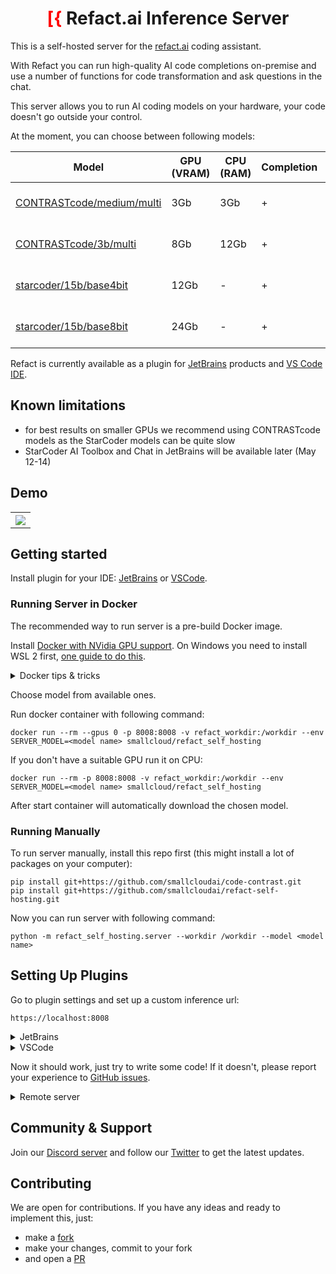 <div align="center">

# <font color="red">[{</font> Refact.ai Inference Server

</div>

This is a self-hosted server for the [refact.ai](https://www.refact.ai) coding assistant.

With Refact you can run high-quality AI code completions on-premise and use a number of
functions for code transformation and ask questions in the chat.

This server allows you to run AI coding models on your hardware, your code doesn't go outside your control.

At the moment, you can choose between following models:

| Model                                                                                | GPU (VRAM) | CPU (RAM) | Completion | AI Toolbox | Chat | Languages supported                                |
| ------------------------------------------------------------------------------------ | ---------- | --------- | ---------- | ---------- | ---- | -------------------------------------------------- |
| [CONTRASTcode/medium/multi](https://huggingface.co/smallcloudai/codify_medium_multi) |        3Gb |       3Gb |          + |            |      | [20+ Programming Languages](https://refact.ai/faq) |
| [CONTRASTcode/3b/multi](https://huggingface.co/smallcloudai/codify_3b_multi)         |        8Gb |      12Gb |          + |            |      | [20+ Programming Languages](https://refact.ai/faq) |
| [starcoder/15b/base4bit](https://huggingface.co/smallcloudai/starcoder_15b_4bit)     |       12Gb |         - |          + |          + |    + | [80+ Programming languages](https://huggingface.co/blog/starcoder) |
| [starcoder/15b/base8bit](https://huggingface.co/smallcloudai/starcoder_15b_8bit)     |       24Gb |         - |          + |          + |    + | [80+ Programming languages](https://huggingface.co/blog/starcoder) |

Refact is currently available as a plugin for [JetBrains](https://plugins.jetbrains.com/plugin/20647-refact-ai)
products and [VS Code IDE](https://marketplace.visualstudio.com/items?itemName=smallcloud.codify).

## Known limitations
- for best results on smaller GPUs we recommend using CONTRASTcode models as the StarCoder models can be quite slow
- StarCoder AI Toolbox and Chat in JetBrains will be available later (May 12-14)

## Demo

<table align="center">
<tr>
<th><img src="https://plugins.jetbrains.com/files/20647/screenshot_277b57c5-2104-4ca8-9efc-1a63b8cb330f" align="center"/></th>
</tr>
</table>

## Getting started
Install plugin for your IDE:
[JetBrains](https://plugins.jetbrains.com/plugin/20647-refact-ai) or
[VSCode](https://marketplace.visualstudio.com/items?itemName=smallcloud.codify).


### Running Server in Docker
The recommended way to run server is a pre-build Docker image.

Install [Docker with NVidia GPU support](https://docs.nvidia.com/datacenter/cloud-native/container-toolkit/install-guide.html#docker).
On Windows you need to install WSL 2 first, [one guide to do this](https://docs.docker.com/desktop/install/windows-install).


<details><summary>Docker tips & tricks</summary>

Add your yourself to docker group to run docker without sudo (works for Linux):
```commandline
sudo usermod -aG docker {your user}
```
List all containers:
```commandline
docker ps -a
```
Create a new container:
```commandline
docker run
```
Start and stop existing containers (stop doesn't remove them):
```commandline
docker start
docker stop
```
Remove a container and all its data:
```commandline
docker rm
```

Shows messages from the container:
```commandline
docker logs -f
```
</details>

Choose model from available ones.

Run docker container with following command:
```commandline
docker run --rm --gpus 0 -p 8008:8008 -v refact_workdir:/workdir --env SERVER_MODEL=<model name> smallcloud/refact_self_hosting
```
If you don't have a suitable GPU run it on CPU:
```commandline
docker run --rm -p 8008:8008 -v refact_workdir:/workdir --env SERVER_MODEL=<model name> smallcloud/refact_self_hosting
```
After start container will automatically download the chosen model.


### Running Manually

To run server manually, install this repo first (this might install a lot of packages on your computer):
```commandline
pip install git+https://github.com/smallcloudai/code-contrast.git
pip install git+https://github.com/smallcloudai/refact-self-hosting.git
```
Now you can run server with following command:
```commandline
python -m refact_self_hosting.server --workdir /workdir --model <model name>
```


## Setting Up Plugins

Go to plugin settings and set up a custom inference url:
```commandline
https://localhost:8008
```
<details><summary>JetBrains</summary>
Settings > Tools > Refact.ai > Advanced > Inference URL
</details>
<details><summary>VSCode</summary>
Extensions > Refact.ai Assistant > Settings > Infurl
</details>


Now it should work, just try to write some code! If it doesn't, please report your experience to
[GitHub issues](https://github.com/smallcloudai/code-contrast/issues).


<details><summary>Remote server</summary>

If you run server on remote host, you should add it to /etc/hosts
(or C:\Windows\System32\drivers\etc\hosts on Windows) on client.
Do not forget to replace {server ip address} to real server ip address.

```commandline
{server ip address}  inference.smallcloud.local
```

and set up this inference url in plugin:

```commandline
https://inference.smallcloud.local:8008
```
</details>


## Community & Support
Join our [Discord server](https://www.smallcloud.ai/discord) and follow our
[Twitter](https://twitter.com/refact_ai) to get the latest updates.



## Contributing

We are open for contributions. If you have any ideas and ready to implement this, just:
- make a [fork](https://github.com/smallcloudai/code-contrast/fork)
- make your changes, commit to your fork
- and open a [PR](https://github.com/smallcloudai/code-contrast/fork)
